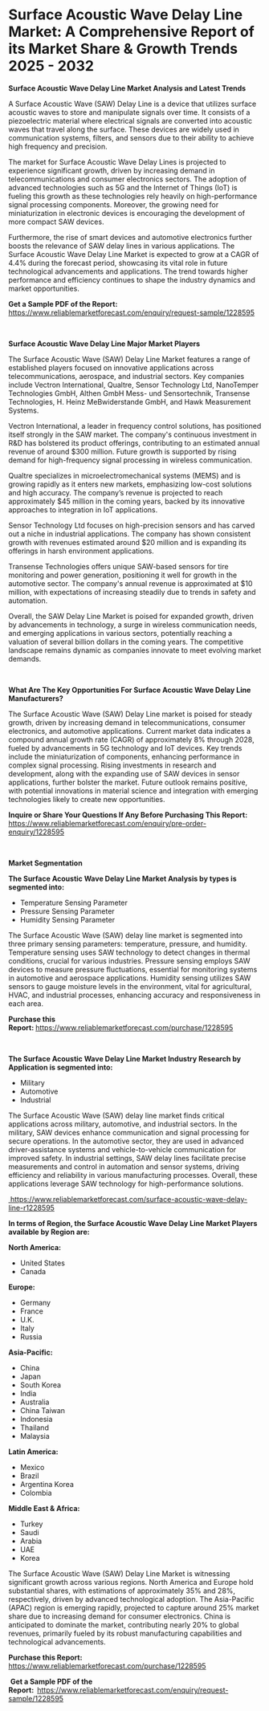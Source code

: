 <p><h1>Surface Acoustic Wave Delay Line Market: A Comprehensive Report of its Market Share & Growth Trends 2025 - 2032</h1></p><p><strong>Surface Acoustic Wave Delay Line Market Analysis and Latest Trends</strong></p>
<p><p>A Surface Acoustic Wave (SAW) Delay Line is a device that utilizes surface acoustic waves to store and manipulate signals over time. It consists of a piezoelectric material where electrical signals are converted into acoustic waves that travel along the surface. These devices are widely used in communication systems, filters, and sensors due to their ability to achieve high frequency and precision.</p><p>The market for Surface Acoustic Wave Delay Lines is projected to experience significant growth, driven by increasing demand in telecommunications and consumer electronics sectors. The adoption of advanced technologies such as 5G and the Internet of Things (IoT) is fueling this growth as these technologies rely heavily on high-performance signal processing components. Moreover, the growing need for miniaturization in electronic devices is encouraging the development of more compact SAW devices.</p><p>Furthermore, the rise of smart devices and automotive electronics further boosts the relevance of SAW delay lines in various applications. The Surface Acoustic Wave Delay Line Market is expected to grow at a CAGR of 4.4% during the forecast period, showcasing its vital role in future technological advancements and applications. The trend towards higher performance and efficiency continues to shape the industry dynamics and market opportunities.</p></p>
<p><strong>Get a Sample PDF of the Report:&nbsp;</strong> <a href="https://www.reliablemarketforecast.com/enquiry/request-sample/1228595?utm_campaign=3317&utm_medium=2&utm_source=Github&utm_content=ia&utm_term=15042025&utm_id=surface-acoustic-wave-delay-line">https://www.reliablemarketforecast.com/enquiry/request-sample/1228595</a></p>
<p>&nbsp;</p>
<p><strong>Surface Acoustic Wave Delay Line Major Market Players</strong></p>
<p><p>The Surface Acoustic Wave (SAW) Delay Line Market features a range of established players focused on innovative applications across telecommunications, aerospace, and industrial sectors. Key companies include Vectron International, Qualtre, Sensor Technology Ltd, NanoTemper Technologies GmbH, Althen GmbH Mess- und Sensortechnik, Transense Technologies, H. Heinz MeBwiderstande GmbH, and Hawk Measurement Systems.</p><p>Vectron International, a leader in frequency control solutions, has positioned itself strongly in the SAW market. The company's continuous investment in R&D has bolstered its product offerings, contributing to an estimated annual revenue of around $300 million. Future growth is supported by rising demand for high-frequency signal processing in wireless communication.</p><p>Qualtre specializes in microelectromechanical systems (MEMS) and is growing rapidly as it enters new markets, emphasizing low-cost solutions and high accuracy. The company’s revenue is projected to reach approximately $45 million in the coming years, backed by its innovative approaches to integration in IoT applications.</p><p>Sensor Technology Ltd focuses on high-precision sensors and has carved out a niche in industrial applications. The company has shown consistent growth with revenues estimated around $20 million and is expanding its offerings in harsh environment applications.</p><p>Transense Technologies offers unique SAW-based sensors for tire monitoring and power generation, positioning it well for growth in the automotive sector. The company's annual revenue is approximated at $10 million, with expectations of increasing steadily due to trends in safety and automation.</p><p>Overall, the SAW Delay Line Market is poised for expanded growth, driven by advancements in technology, a surge in wireless communication needs, and emerging applications in various sectors, potentially reaching a valuation of several billion dollars in the coming years. The competitive landscape remains dynamic as companies innovate to meet evolving market demands.</p></p>
<p>&nbsp;</p>
<p><strong>What Are The Key Opportunities For Surface Acoustic Wave Delay Line Manufacturers?</strong></p>
<p><p>The Surface Acoustic Wave (SAW) Delay Line market is poised for steady growth, driven by increasing demand in telecommunications, consumer electronics, and automotive applications. Current market data indicates a compound annual growth rate (CAGR) of approximately 8% through 2028, fueled by advancements in 5G technology and IoT devices. Key trends include the miniaturization of components, enhancing performance in complex signal processing. Rising investments in research and development, along with the expanding use of SAW devices in sensor applications, further bolster the market. Future outlook remains positive, with potential innovations in material science and integration with emerging technologies likely to create new opportunities.</p></p>
<p><strong>Inquire or Share Your Questions If Any Before Purchasing This Report:</strong> <a href="https://www.reliablemarketforecast.com/enquiry/pre-order-enquiry/1228595?utm_campaign=3317&utm_medium=2&utm_source=Github&utm_content=ia&utm_term=15042025&utm_id=surface-acoustic-wave-delay-line">https://www.reliablemarketforecast.com/enquiry/pre-order-enquiry/1228595</a></p>
<p>&nbsp;</p>
<p><strong>Market Segmentation</strong></p>
<p><strong>The Surface Acoustic Wave Delay Line Market Analysis by types is segmented into:</strong></p>
<p><ul><li>Temperature Sensing Parameter</li><li>Pressure Sensing Parameter</li><li>Humidity Sensing Parameter</li></ul></p>
<p><p>The Surface Acoustic Wave (SAW) delay line market is segmented into three primary sensing parameters: temperature, pressure, and humidity. Temperature sensing uses SAW technology to detect changes in thermal conditions, crucial for various industries. Pressure sensing employs SAW devices to measure pressure fluctuations, essential for monitoring systems in automotive and aerospace applications. Humidity sensing utilizes SAW sensors to gauge moisture levels in the environment, vital for agricultural, HVAC, and industrial processes, enhancing accuracy and responsiveness in each area.</p></p>
<p><strong>Purchase this Report:&nbsp;</strong><a href="https://www.reliablemarketforecast.com/purchase/1228595?utm_campaign=3317&utm_medium=2&utm_source=Github&utm_content=ia&utm_term=15042025&utm_id=surface-acoustic-wave-delay-line">https://www.reliablemarketforecast.com/purchase/1228595</a></p>
<p>&nbsp;</p>
<p><strong>The Surface Acoustic Wave Delay Line Market Industry Research by Application is segmented into:</strong></p>
<p><ul><li>Military</li><li>Automotive</li><li>Industrial</li></ul></p>
<p><p>The Surface Acoustic Wave (SAW) delay line market finds critical applications across military, automotive, and industrial sectors. In the military, SAW devices enhance communication and signal processing for secure operations. In the automotive sector, they are used in advanced driver-assistance systems and vehicle-to-vehicle communication for improved safety. In industrial settings, SAW delay lines facilitate precise measurements and control in automation and sensor systems, driving efficiency and reliability in various manufacturing processes. Overall, these applications leverage SAW technology for high-performance solutions.</p></p>
<p><a href="https://www.reliablemarketforecast.com/surface-acoustic-wave-delay-line-r1228595?utm_campaign=3317&utm_medium=2&utm_source=Github&utm_content=ia&utm_term=15042025&utm_id=surface-acoustic-wave-delay-line">&nbsp;https://www.reliablemarketforecast.com/surface-acoustic-wave-delay-line-r1228595</a></p>
<p><strong>In terms of Region, the Surface Acoustic Wave Delay Line Market Players available by Region are:</strong></p>
<p>
    <p> <strong> North America: </strong>
        <ul>
            <li>United States</li>
            <li>Canada</li>
        </ul>
        </p> 
    <p> <strong> Europe: </strong>
        <ul>
            <li>Germany</li>
            <li>France</li>
            <li>U.K.</li>
            <li>Italy</li>
            <li>Russia</li>
        </ul>
        </p> 
    <p> <strong> Asia-Pacific: </strong>
        <ul>
            <li>China</li>
            <li>Japan</li>
            <li>South Korea</li>
            <li>India</li>
            <li>Australia</li>
            <li>China Taiwan</li>
            <li>Indonesia</li>
            <li>Thailand</li>
            <li>Malaysia</li>
        </ul>
        </p> 
    <p> <strong> Latin America: </strong>
        <ul>
            <li>Mexico</li>
            <li>Brazil</li>
            <li>Argentina Korea</li>
            <li>Colombia</li>
        </ul>
        </p> 
    <p> <strong> Middle East & Africa: </strong>
        <ul>
            <li>Turkey</li>
            <li>Saudi</li>
            <li>Arabia</li>
            <li>UAE</li>
            <li>Korea</li>
        </ul>
    </p>
    </p>
<p><p>The Surface Acoustic Wave (SAW) Delay Line Market is witnessing significant growth across various regions. North America and Europe hold substantial shares, with estimations of approximately 35% and 28%, respectively, driven by advanced technological adoption. The Asia-Pacific (APAC) region is emerging rapidly, projected to capture around 25% market share due to increasing demand for consumer electronics. China is anticipated to dominate the market, contributing nearly 20% to global revenues, primarily fueled by its robust manufacturing capabilities and technological advancements.</p></p>
<p><strong>Purchase this Report: </strong><a href="https://www.reliablemarketforecast.com/purchase/1228595?utm_campaign=3317&utm_medium=2&utm_source=Github&utm_content=ia&utm_term=15042025&utm_id=surface-acoustic-wave-delay-line">https://www.reliablemarketforecast.com/purchase/1228595</a></p>
<p>&nbsp;<strong>Get a Sample PDF of the Report:&nbsp;&nbsp;</strong><a href="https://www.reliablemarketforecast.com/enquiry/request-sample/1228595?utm_campaign=3317&utm_medium=2&utm_source=Github&utm_content=ia&utm_term=15042025&utm_id=surface-acoustic-wave-delay-line">https://www.reliablemarketforecast.com/enquiry/request-sample/1228595</a></p>
<p><strong></strong></p>
<p><p></p><p></p><p></p></p>